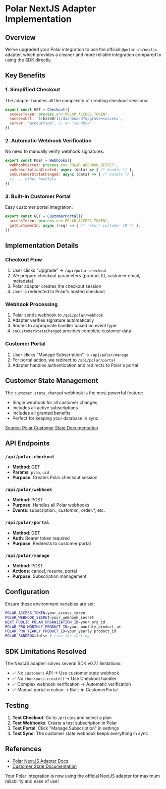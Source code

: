 # Polar NextJS Adapter Implementation

## Overview

We've upgraded your Polar integration to use the official `@polar-sh/nextjs` adapter, which provides a cleaner and more reliable integration compared to using the SDK directly.

## Key Benefits

### 1. **Simplified Checkout**
The adapter handles all the complexity of creating checkout sessions:
```javascript
export const GET = Checkout({
  accessToken: process.env.POLAR_ACCESS_TOKEN!,
  successUrl: `${baseUrl}/dashboard?upgrade=success`,
  server: "production", // or "sandbox"
})
```

### 2. **Automatic Webhook Verification**
No need to manually verify webhook signatures:
```javascript
export const POST = Webhooks({
  webhookSecret: process.env.POLAR_WEBHOOK_SECRET!,
  onSubscriptionCreated: async (data) => { /* handle */ },
  onCustomerStateChanged: async (data) => { /* handle */ },
  // ... other handlers
})
```

### 3. **Built-in Customer Portal**
Easy customer portal integration:
```javascript
export const GET = CustomerPortal({
  accessToken: process.env.POLAR_ACCESS_TOKEN!,
  getCustomerId: async (req) => { /* return customer ID */ },
})
```

## Implementation Details

### Checkout Flow
1. User clicks "Upgrade" → `/api/polar-checkout`
2. We prepare checkout parameters (product ID, customer email, metadata)
3. Polar adapter creates the checkout session
4. User is redirected to Polar's hosted checkout

### Webhook Processing
1. Polar sends webhook to `/api/polar/webhook`
2. Adapter verifies signature automatically
3. Routes to appropriate handler based on event type
4. `onCustomerStateChanged` provides complete customer data

### Customer Portal
1. User clicks "Manage Subscription" → `/api/polar/manage`
2. For portal action, we redirect to `/api/polar/portal`
3. Adapter handles authentication and redirects to Polar's portal

## Customer State Management

The `customer.state_changed` webhook is the most powerful feature:
- Single webhook for all customer changes
- Includes all active subscriptions
- Includes all granted benefits
- Perfect for keeping your database in sync

[Source: Polar Customer State Documentation](https://docs.polar.sh/integrate/customer-state)

## API Endpoints

### `/api/polar-checkout`
- **Method**: GET
- **Params**: `plan`, `uid`
- **Purpose**: Creates Polar checkout session

### `/api/polar/webhook`
- **Method**: POST
- **Purpose**: Handles all Polar webhooks
- **Events**: subscription.*, customer.*, order.*, etc.

### `/api/polar/portal`
- **Method**: GET
- **Auth**: Bearer token required
- **Purpose**: Redirects to customer portal

### `/api/polar/manage`
- **Method**: POST
- **Actions**: cancel, resume, portal
- **Purpose**: Subscription management

## Configuration

Ensure these environment variables are set:
```bash
POLAR_ACCESS_TOKEN=your_access_token
POLAR_WEBHOOK_SECRET=your_webhook_secret
NEXT_PUBLIC_POLAR_ORGANIZATION_ID=your_org_id
POLAR_PRO_MONTHLY_PRODUCT_ID=your_monthly_product_id
POLAR_PRO_YEARLY_PRODUCT_ID=your_yearly_product_id
POLAR_SANDBOX=false # true for testing
```

## SDK Limitations Resolved

The NextJS adapter solves several SDK v0.7.1 limitations:
- ✅ No `customers` API → Use customer state webhook
- ✅ No `checkouts.create()` → Use Checkout handler
- ✅ Complex webhook verification → Automatic verification
- ✅ Manual portal creation → Built-in CustomerPortal

## Testing

1. **Test Checkout**: Go to `/pricing` and select a plan
2. **Test Webhooks**: Create a test subscription in Polar
3. **Test Portal**: Click "Manage Subscription" in settings
4. **Test Sync**: The customer state webhook keeps everything in sync

## References
- [Polar NextJS Adapter Docs](https://docs.polar.sh/integrate/sdk/adapters/nextjs)
- [Customer State Documentation](https://docs.polar.sh/integrate/customer-state)

Your Polar integration is now using the official NextJS adapter for maximum reliability and ease of use!
